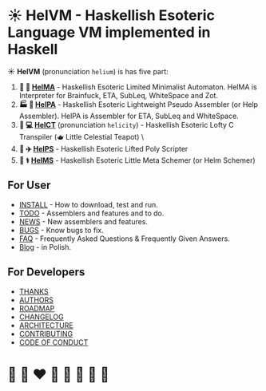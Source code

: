 # ☀️ **HelVM** - Haskellish Esoteric Language VM implemented in Haskell

☀️ **HelVM** (pronunciation `helium`) is has five part:

1. **🔧 🎨 [HelMA](http://helvm.org/helma)** - Haskellish Esoteric Limited Minimalist Automaton. HelMA is Interpreter for Brainfuck, ETA, SubLeq, WhiteSpace and Zot.
2. **🏭 🌾 [HelPA](http://helvm.org/helpa)** - Haskellish Esoteric Lightweight Pseudo Assembler (or Help Assembler).  HelPA is Assembler for ETA, SubLeq and WhiteSpace.
3. **💼 💻 [HelCT](http://helvm.org/helct)** (pronunciation `helicity`) - Haskellish Esoteric Lofty C Transpiler (🫖 Little Celestial Teapot) \
4. **🚀 ✈️ [HelPS](http://helvm.org/helps)** - Haskellish Esoteric Lifted Poly Scripter
5. **🔬 ⚕️ [HelMS](http://helvm.org/helms)** - Haskellish Esoteric Little Meta Schemer (or Helm Schemer)

## For User
* [INSTALL](INSTALL.md) - How to download, test and run.
* [TODO](TODO.md) - Assemblers and features and to do.
* [NEWS](NEWS.md) - New assemblers and features.
* [BUGS](BUGS.md) - Know bugs to fix.
* [FAQ](FAQ.md) -  Frequently Asked Questions & Frequently Given Answers.
* [Blog](https://writeonly.github.io/projects/helpa) - in Polish.

## For Developers

* [THANKS](THANKS.md)
* [AUTHORS](AUTHORS.md)
* [ROADMAP](ROADMAP.md)
* [CHANGELOG](CHANGELOG.md)
* [ARCHITECTURE](ARCHITECTURE.md)
* [CONTRIBUTING](CONTRIBUTING.md)
* [CODE OF CONDUCT](CODE_OF_CONDUCT.md)

<!-- https://en.wikipedia.org/wiki/README -->

# 🦄 🌈 ❤️ 💛 💚 💙 🤍 🖤
